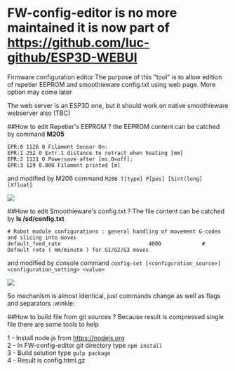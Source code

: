 # FW-config-editor is no more maintained it is now part of https://github.com/luc-github/ESP3D-WEBUI
Firmware configuration editor
The purpose of this "tool" is to allow edition of repetier EEPROM and smoothieware config.txt using web page.
More option may come later

The web server is an ESP3D one, but it should work on native smoothieware webserver also (TBC)

##How to edit Repetier's EEPROM ?
the EEPROM content can be catched by command __M205__
```
EPR:0 1126 0 Filament Sensor On:
EPR:1 252 0 Extr.1 distance to retract when heating [mm]
EPR:2 1121 0 Powersave after [ms,0=off]:
EPR:3 129 0.000 Filament printed [m]
```
and modified by M206 command
`M206 T[type] P[pos] [Sint(long] [Xfloat]`

<img src=https://raw.githubusercontent.com/luc-github/FW-config-editor/master/images/repetier_screen.png><br>  

##How to edit Smoothieware's config.txt ?
The file content can be catched by __ls /sd/config.txt__
```
# Robot module configurations : general handling of movement G-codes and slicing into moves
default_feed_rate                            4000             # Default rate ( mm/minute ) for G1/G2/G3 moves
```

and modified by console command
`config-set [<configuration_source>] <configuration_setting> <value>`

<img src=https://raw.githubusercontent.com/luc-github/FW-config-editor/master/images/smoothieware_screen.png><br>  

So mechanism is almost identical, just commands change as well as flags and separators :winkle:

##How to build file from git sources ?
Because result is compressed single file there are some tools to help  

1 - Install node.js from https://nodejs.org   
2 - In FW-config-editor git directory type `npm install`   
3 - Build solution type `gulp package`   
4 - Result is config.html.gz  
